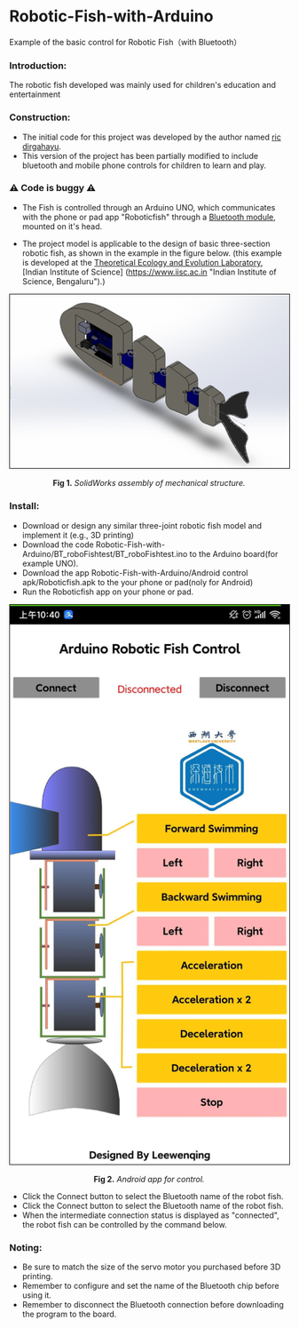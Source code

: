 
# Robotic-Fish-with-Arduino
 Example of the basic control for Robotic Fish（with Bluetooth）



### Introduction:
The robotic fish developed was mainly used for children's education and entertainment

### Construction:
 - The initial code for this project was developed by the author named [ric dirgahayu](https://www.instructables.com/id/RoboFist-made-From-pvc-water-pipe/). 
 - This version of the project has been partially modified to include bluetooth and mobile phone controls for children to learn and play.
 
### :warning: Code is buggy :warning:

 - The Fish is controlled through an Arduino UNO, which communicates with the phone or pad app "Roboticfish" through a [Bluetooth module](https://www.amazon.com/HiLetgo%C2%AE-Wireless-Bluetooth-Transceiver-Arduino/dp/B071YJG8DR/ref=sr_1_1_sspa?ie=UTF8&qid=1530698951&sr=8-1-spons&keywords=hc05&psc=1 "HC-05 Bluetooth Module"), mounted on it's head.

 - The project model is applicable to the design of basic three-section robotic fish, as shown in the example in the figure below. (this example is developed at the [Theoretical Ecology and Evolution Laboratory](https://teelabiisc.wordpress.com/ "TEE-Lab, IISc"), [Indian Institute of Science] (https://www.iisc.ac.in "Indian Institute of Science, Bengaluru").)
<p align="center"><img style="border:1px solid black;"              src="https://raw.githubusercontent.com/SarthakJShetty/Fish/master/Design_Files/Mechanical_Design/Structure_Design/Fish_Assembly_Snapshot.png" alt="SolidWorks Model"></p>
               <figcaption align="center"><strong>Fig 1.</strong><em> SolidWorks assembly of mechanical structure.</em></figcaption>


### Install:
- Download or design any similar three-joint robotic fish model and implement it (e.g., 3D printing)
- Download the code Robotic-Fish-with-Arduino/BT_roboFishtest/BT_roboFishtest.ino to the Arduino board(for example UNO).
- Download the app Robotic-Fish-with-Arduino/Android control apk/Roboticfish.apk to the your phone or pad(noly for Android)
- Run the Roboticfish app on your phone or pad.
<p align="center"><img style="border:0.2px solid black;"              src="https://github.com/leewenqing/Robotic-Fish-with-Arduino/blob/master/pic/ea2db3cc7a15aa6c72d41bff0aaf522.jpg" alt="Android app"></p>
               <figcaption align="center"><strong>Fig 2.</strong><em> Android app for control.</em></figcaption>
               
- Click the Connect button to select the Bluetooth name of the robot fish. 
- Click the Connect button to select the Bluetooth name of the robot fish.   
- When the intermediate connection status is displayed as "connected", the robot fish can be controlled by the command below.

### Noting:
- Be sure to match the size of the servo motor you purchased before 3D printing.
- Remember to configure and set the name of the Bluetooth chip before using it.
- Remember to disconnect the Bluetooth connection before downloading the program to the board.

